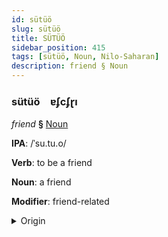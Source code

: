 ```yaml
---
id: sütüö
slug: sütüö
title: SÜTÜÖ
sidebar_position: 415
tags: [sütüö, Noun, Nilo-Saharan]
description: friend § Noun
---
```


### sütüö&emsp;<span kind="abugida">ɐʄcʄɽı</span>

*friend* **§** [Noun](../../tags/Noun)

**IPA**: /ˈsu.tu.o/

**Verb**: to be a friend

**Noun**: a friend

**Modifier**: friend-related

<details>
    <summary>Origin</summary>
    Maasai, North sútúó /sú.tú.ó/<br/>
    <em>Nilo-Saharan Language Family</em>
</details>